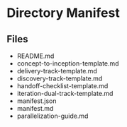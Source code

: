 # Directory Manifest

## Files
- README.md
- concept-to-inception-template.md
- delivery-track-template.md
- discovery-track-template.md
- handoff-checklist-template.md
- iteration-dual-track-template.md
- manifest.json
- manifest.md
- parallelization-guide.md

